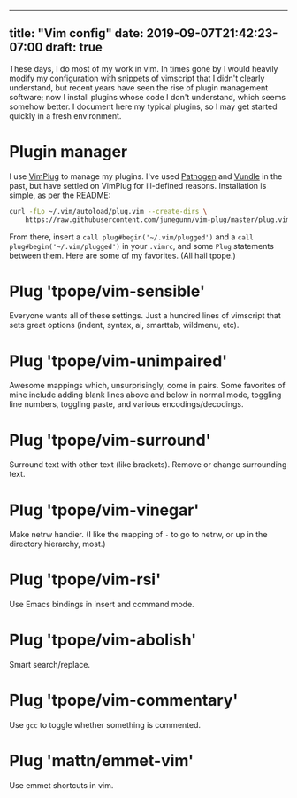 
---
title: "Vim config"
date: 2019-09-07T21:42:23-07:00
draft: true
---

These days, I do most of my work in vim.  In times gone by I would heavily
modify my configuration with snippets of vimscript that I didn't clearly
understand, but recent years have seen the rise of plugin management software;
now I install plugins whose code I don't understand, which seems somehow
better.  I document here my typical plugins, so I may get started quickly in a
fresh environment.

# Plugin manager

I use [VimPlug](https://github.com/junegunn/vim-plug) to manage my plugins.
I've used [Pathogen](https://github.com/tpope/vim-pathogen) and
[Vundle](https://github.com/gmarik/Vundle.vim) in the past, but have settled on
VimPlug for ill-defined reasons.  Installation is simple, as per the README:

```bash
curl -fLo ~/.vim/autoload/plug.vim --create-dirs \
    https://raw.githubusercontent.com/junegunn/vim-plug/master/plug.vim
```

From there, insert a `call plug#begin('~/.vim/plugged')` and a `call
plug#begin('~/.vim/plugged')` in your `.vimrc`, and some `Plug` statements
between them.  Here are some of my favorites.  (All hail tpope.)

# Plug 'tpope/vim-sensible'

Everyone wants all of these settings.  Just a hundred lines of vimscript that
sets great options (indent, syntax, ai, smarttab, wildmenu, etc).

# Plug 'tpope/vim-unimpaired'

Awesome mappings which, unsurprisingly, come in pairs.  Some favorites of mine
include adding blank lines above and below in normal mode, toggling line
numbers, toggling paste, and various encodings/decodings.

# Plug 'tpope/vim-surround'

Surround text with other text (like brackets).  Remove or change surrounding
text.

# Plug 'tpope/vim-vinegar'

Make netrw handier.  (I like the mapping of `-` to go to netrw, or up in the
directory hierarchy, most.)

# Plug 'tpope/vim-rsi'

Use Emacs bindings in insert and command mode.

# Plug 'tpope/vim-abolish'

Smart search/replace.

# Plug 'tpope/vim-commentary'

Use `gcc` to toggle whether something is commented.

# Plug 'mattn/emmet-vim'

Use emmet shortcuts in vim.
